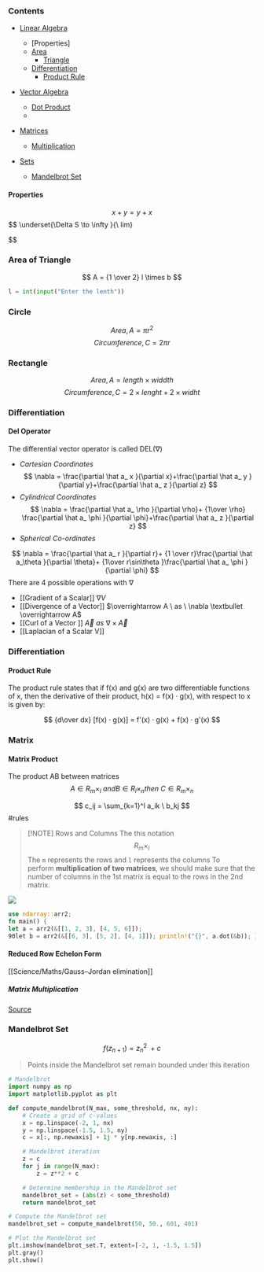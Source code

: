 ### Contents
- [Linear Algebra]()
	- [Properties]
	- [Area]()
		- [Triangle](#area%20of%20triangle)
	- [Differentiation](#differentiation)
		- [Product Rule](#product%20rule)
- [Vector Algebra](#vector%20algebra)
	- [Dot Product](#dot%20product)
	- 
- [Matrices](#Matrices)
	- [Multiplication](#matrix%20multiplication)

- [Sets](#sets)
	- [Mandelbrot Set](#mandelbrot%20set)
#### Properties

$$
x + y = y +x
$$
$$
\underset{\Delta S \to \infty }{\ lim}

$$


### Area of Triangle
$$
A = {1 \over 2} l \times b
$$

```python
l = int(input("Enter the lenth"))

```

### Circle

$$
Area , A= \pi r^2
$$
$$
Circumference, C = 2\pi r
$$

### Rectangle
$$
Area , A = length \times widdth 
$$
$$
Circumference ,C = 2\times lenght + 2 \times widht
$$





### Differentiation

#### Del Operator

The differential vector operator is called DEL$(\nabla)$
- *Cartesian Coordinates*
$$
\nabla = \frac{\partial \hat a_ x }{\partial x}+\frac{\partial \hat a_ y }{\partial y}+\frac{\partial \hat a_ z }{\partial z}
$$
- *Cylindrical Coordinates*
$$
\nabla = \frac{\partial \hat a_ \rho }{\partial \rho}+ {1\over \rho} \frac{\partial \hat a_ \phi }{\partial \phi}+\frac{\partial \hat a_ z }{\partial z}
$$
- *Spherical Co-ordinates*

$$
\nabla = \frac{\partial \hat a_ r }{\partial r}+ {1 \over r}\frac{\partial \hat a_\theta }{\partial \theta}+ {1\over r\sin\theta }\frac{\partial \hat a_ \phi }{\partial \phi}
$$
There are 4 possible operations with $\nabla$
- [[Gradient of a Scalar]] $\nabla V$
- [[Divergence of a Vector]] $\overrightarrow A \ as \  \nabla \textbullet \overrightarrow A$
- [[Curl of a Vector ]] $\overrightarrow A \ as \  \nabla \times \overrightarrow A$
- [[Laplacian of a Scalar V]]

### Differentiation
####  Product Rule
The product rule states that if f(x) and g(x) are two differentiable functions of x, then the derivative of their product, h(x) = f(x) · g(x), with respect to x is given by:

$$
{d\over dx} [f(x) · g(x)] = f'(x) · g(x) + f(x) · g'(x)
$$


### Matrix
#### Matrix Product
The product AB between matrices 
$$
A \in R_m\times_l\  and B \in R_l \times _n
then \ C \in R_m \times _n
$$

$$
c_ij = \sum_{k=1}^l a_ik \ b_kj 
$$
#rules

> [!NOTE] Rows and Columns
> The this notation
>$$ R_m \times _l $$
> The `m` represents the rows and `l` represents the columns
> To perform **multiplication of two matrices**, we should make sure that the number of columns in the 1st matrix is equal to the rows in the 2nd matrix.





![](https://www.mathsisfun.com/algebra/images/matrix-multiply-a.svg)


```rust
use ndarray::arr2; 
fn main() { 
let a = arr2(&[[1, 2, 3], [4, 5, 6]]);
90let b = arr2(&[[6, 3], [5, 2], [4, 1]]); println!("{}", a.dot(&b)); }
```


#### Reduced Row Echelon Form

[[Science/Maths/Gauss–Jordan elimination]]

 
##### Matrix Multiplication

[Source](https://youtu.be/aAFP5wsmH2k?si=6OVmgu5MlKmEk48q)


### Mandelbrot Set



$$
f(z_{n+1}) = {z_n}^2 \ + c
$$
> Points inside the Mandelbrot set remain bounded under this iteration
> 

```python
# Mandelbrot
import numpy as np
import matplotlib.pyplot as plt

def compute_mandelbrot(N_max, some_threshold, nx, ny):
    # Create a grid of c-values
    x = np.linspace(-2, 1, nx)
    y = np.linspace(-1.5, 1.5, ny)
    c = x[:, np.newaxis] + 1j * y[np.newaxis, :]

    # Mandelbrot iteration
    z = c
    for j in range(N_max):
        z = z**2 + c

    # Determine membership in the Mandelbrot set
    mandelbrot_set = (abs(z) < some_threshold)
    return mandelbrot_set

# Compute the Mandelbrot set
mandelbrot_set = compute_mandelbrot(50, 50., 601, 401)

# Plot the Mandelbrot set
plt.imshow(mandelbrot_set.T, extent=[-2, 1, -1.5, 1.5])
plt.gray()
plt.show()

```

